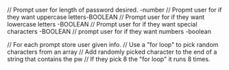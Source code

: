 // Prompt user for  length of password desired. -number
// Propmt user for if they want uppercase letters-BOOLEAN
// Prompt user for if they want lowercase letters -BOOLEAN
// Prompt user for if they want special characters -BOOLEAN
// prompt user for if they want numbers -boolean

// For each prompt store user given info.
// Use a "for loop" to pick random characters from an array
// Add randomly picked character to the end of a string that contains the pw
// If they pick 8 the "for loop" it runs 8 times.
